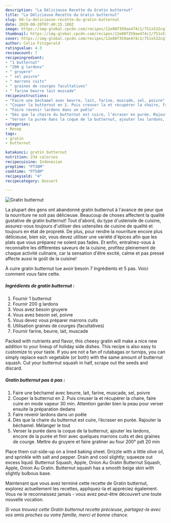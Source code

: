 ```yaml
---
description: "La Délicieuse Recette du Gratin butternut"
title: "La Délicieuse Recette du Gratin butternut"
slug: 68-la-delicieuse-recette-du-gratin-butternut
date: 2020-08-20T07:40:15.180Z
image: https://img-global.cpcdn.com/recipes/12e08f359ae474c1/751x532cq70/gratin-butternut-photo-principale-de-la-recette.jpg
thumbnail: https://img-global.cpcdn.com/recipes/12e08f359ae474c1/751x532cq70/gratin-butternut-photo-principale-de-la-recette.jpg
cover: https://img-global.cpcdn.com/recipes/12e08f359ae474c1/751x532cq70/gratin-butternut-photo-principale-de-la-recette.jpg
author: Celia Fitzgerald
ratingvalue: 4.3
reviewcount: 7
recipeingredient:
- "1 butternut"
- "200 g lardons"
- " gruyere"
- " sel poivre"
- " marrons cuits"
- " graines de courges facultatives"
- " farine beurre lait muscade"
recipeinstructions:
- "Faire une béchamel avec beurre, lait, farine, muscade, sel, poivre"
- "Couper la butternut en 2. Puis creuser la et récupérer la chaire, faire cuire en mode vapeur 30 min. Attention garder bien la peau pour verser ensuite la préparation dedans"
- "Faire revenir lardons dans un poêle"
- "Dès que la chaire du butternut est cuire, l’écraser en purée. Rajouter la béchamel. Mélanger le tout"
- "Verser la purée dans la coque de la butternut, ajouter les lardons, encore de la purée et finir avec quelques marrons cuits et des graines de courge. Mettre du gruyere et faire gratiner au four 200° pdt 20 min"
categories:
- Resep
tags:
- gratin
- butternut

katakunci: gratin butternut 
nutrition: 234 calories
recipecuisine: Indonesian
preptime: "PT30M"
cooktime: "PT58M"
recipeyield: "4"
recipecategory: Dessert

---
```



![Gratin butternut](https://img-global.cpcdn.com/recipes/12e08f359ae474c1/751x532cq70/gratin-butternut-photo-principale-de-la-recette.jpg)

La plupart des gens ont abandonné gratin butternut à l'avance de peur que la nourriture ne soit pas délicieuse. Beaucoup de choses affectent la qualité gustative de gratin butternut! Tout d'abord, du type d'ustensile de cuisine, assurez-vous toujours d'utiliser des ustensiles de cuisine de qualité et toujours en état de propreté. De plus, pour rendre la nourriture encore plus délicieuse, bien sûr, vous devez utiliser une variété d'épices afin que les plats que vous préparez ne soient pas fades. Et enfin, entraînez-vous à reconnaître les différentes saveurs de la cuisine, profitez pleinement de chaque activité culinaire, car la sensation d'être excité, calme et pas pressé affecte aussi le goût de la cuisine!

<!--inarticleads1-->

À cuire gratin butternut tue avoir besoin 7 Ingrédients et 5 pas. Voici comment vous faire cette.

##### Ingrédients de gratin butternut :

1. Fournir 1 butternut
1. Fournir 200 g lardons
1. Vous avez besoin  gruyere
1. Vous avez besoin  sel, poivre
1. Vous devez vous préparer  marrons cuits
1. Utilisation  graines de courges (facultatives)
1. Fournir  farine, beurre, lait, muscade


Packed with nutrients and flavor, this cheesy gratin will make a nice new addition to your lineup of holiday side dishes. This recipe is also easy to customize to your taste. If you are not a fan of rutabagas or turnips, you can simply replace each vegetable (or both) with the same amount of butternut squash. Cut your butternut squash in half, scrape out the seeds and discard. 

<!--inarticleads2-->

##### Gratin butternut pas à pas :

1. Faire une béchamel avec beurre, lait, farine, muscade, sel, poivre
1. Couper la butternut en 2. Puis creuser la et récupérer la chaire, faire cuire en mode vapeur 30 min. Attention garder bien la peau pour verser ensuite la préparation dedans
1. Faire revenir lardons dans un poêle
1. Dès que la chaire du butternut est cuire, l’écraser en purée. Rajouter la béchamel. Mélanger le tout
1. Verser la purée dans la coque de la butternut, ajouter les lardons, encore de la purée et finir avec quelques marrons cuits et des graines de courge. Mettre du gruyere et faire gratiner au four 200° pdt 20 min


Place them cut-side-up on a lined baking sheet. Drizzle with a little olive oil, and sprinkle with salt and pepper. Drain and cool slightly; squeeze out excess liquid. Butternut Squash, Apple, Onion Au Gratin Butternut Squash, Apple, Onion Au Gratin. Butternut squash has a smooth beige skin with slightly bulbous base. 

<!--inarticleads1-->

<p>
Maintenant que vous avez terminé cette recette de Gratin butternut, explorez actuellement les recettes, appliquez-la et appréciez également. Vous ne le reconnaissez jamais - vous avez peut-être découvert une toute nouvelle vocation.
</p>

<p>
<i>Si vous trouvez cette Gratin butternut recette précieuse, partagez-la avec vos amis proches ou votre famille, merci et bonne chance.</i>
</p>
